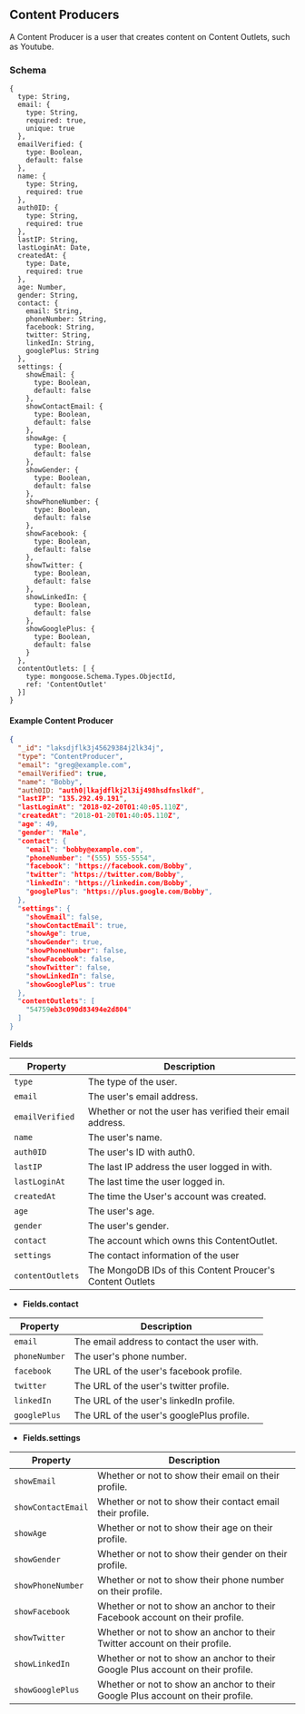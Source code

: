 ## Content Producers

A Content Producer is a user that creates content on Content Outlets, such as Youtube.

### Schema

```
{
  type: String,
  email: {
    type: String,
    required: true,
    unique: true
  },
  emailVerified: {
    type: Boolean,
    default: false
  },
  name: {
    type: String,
    required: true
  },
  auth0ID: {
    type: String,
    required: true
  },
  lastIP: String,
  lastLoginAt: Date,
  createdAt: {
    type: Date,
    required: true
  },
  age: Number,
  gender: String,
  contact: {
    email: String,
    phoneNumber: String,
    facebook: String,
    twitter: String,
    linkedIn: String,
    googlePlus: String
  },
  settings: {
    showEmail: {
      type: Boolean,
      default: false
    },
    showContactEmail: {
      type: Boolean,
      default: false
    },
    showAge: {
      type: Boolean,
      default: false
    },
    showGender: {
      type: Boolean,
      default: false
    },
    showPhoneNumber: {
      type: Boolean,
      default: false
    },
    showFacebook: {
      type: Boolean,
      default: false
    },
    showTwitter: {
      type: Boolean,
      default: false
    },
    showLinkedIn: {
      type: Boolean,
      default: false
    },
    showGooglePlus: {
      type: Boolean,
      default: false
    }
  },
  contentOutlets: [ {
    type: mongoose.Schema.Types.ObjectId,
    ref: 'ContentOutlet'
  }]
}
```

#### Example Content Producer
```json
{
  "_id": "laksdjflk3j45629384j2lk34j",
  "type": "ContentProducer",
  "email": "greg@example.com",
  "emailVerified": true,
  "name": "Bobby",
  "auth0ID: "auth0|lkajdflkj2l3ij498hsdfnslkdf",
  "lastIP": "135.292.49.191",
  "lastLoginAt": "2018-02-20T01:40:05.110Z",
  "createdAt": "2018-01-20T01:40:05.110Z",
  "age": 49,
  "gender": "Male",
  "contact": {
    "email": "bobby@example.com",
    "phoneNumber": "(555) 555-5554",
    "facebook": "https://facebook.com/Bobby",
    "twitter": "https://twitter.com/Bobby",
    "linkedIn": "https://linkedin.com/Bobby",
    "googlePlus": "https://plus.google.com/Bobby",
  },
  "settings": {
    "showEmail": false,
    "showContactEmail": true,
    "showAge": true,
    "showGender": true,
    "showPhoneNumber": false,
    "showFacebook": false,
    "showTwitter": false,
    "showLinkedIn": false,
    "showGooglePlus": true
  },
  "contentOutlets": [
    "54759eb3c090d83494e2d804"
  ]
}
```



 **Fields**

Property        | Description
----------------|----------------
`type`          | The type of the user.
`email`         | The user's email address.
`emailVerified` | Whether or not the user has verified their email address.
`name`          | The user's name.
`auth0ID`       | The user's ID with auth0.
`lastIP`        | The last IP address the user logged in with.
`lastLoginAt`   | The last time the user logged in.
`createdAt`     | The time the User's account was created.
`age`           | The user's age.
`gender`        | The user's gender.
`contact`       | The account which owns this ContentOutlet.
`settings`      | The contact information of the user
`contentOutlets` | The MongoDB IDs of this Content Proucer's Content Outlets

 - **Fields.contact**

Property      | Description
--------------|--------------
`email`       | The email address to contact the user with.
`phoneNumber` | The user's phone number.
`facebook`    | The URL of the user's facebook profile.
`twitter`     | The URL of the user's twitter profile.
`linkedIn`    | The URL of the user's linkedIn profile.
`googlePlus`  | The URL of the user's googlePlus profile.


 - **Fields.settings**

Property           | Description
-------------------|-------------------
`showEmail`        | Whether or not to show their email on their profile.
`showContactEmail` | Whether or not to show their contact email their profile.
`showAge`          | Whether or not to show their age on their profile.
`showGender`       | Whether or not to show their gender on their profile.
`showPhoneNumber`  | Whether or not to show their phone number on their profile.
`showFacebook`     | Whether or not to show an anchor to their Facebook account on their profile.
`showTwitter`      | Whether or not to show an anchor to their Twitter account on their profile.
`showLinkedIn`     | Whether or not to show an anchor to their Google Plus account on their profile.
`showGooglePlus`   | Whether or not to show an anchor to their Google Plus account on their profile.




